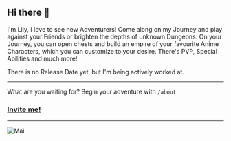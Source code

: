 ## Hi there 👋
I'm Lily, I love to see new Adventurers! Come along on my Journey and play against your Friends or brighten the depths of unknown Dungeons. On your Journey, you can open chests and build an empire of your favourite Anime Characters, which you can customize to your desire.
There's PVP, Special Abilities and much more!

There is no Release Date yet, but I'm being actively worked at.
-  -  -  -  -
What are you waiting for? Begin your adventure with `/about`
### [Invite me!](https://discord.com/api/oauth2/authorize?client_id=914992524341444608&permissions=277025425408&scope=bot)
-  -  -  -  -

![Mai](https://user-images.githubusercontent.com/47929140/177052554-02bdabe6-2105-4159-9cc5-720285cd385c.gif)
